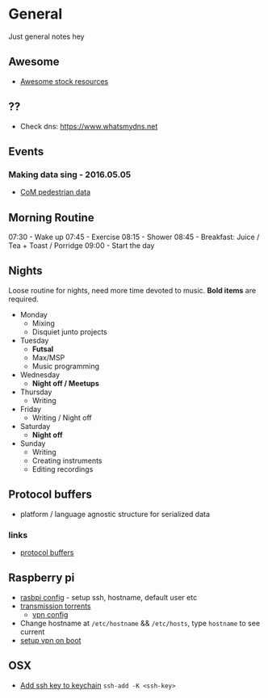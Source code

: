 # General
Just general notes hey

## Awesome
* [Awesome stock resources](https://github.com/neutraltone/awesome-stock-resources)

## ??
* Check dns: https://www.whatsmydns.net

## Events
### Making data sing - 2016.05.05
* [CoM pedestrian data](http://www.pedestrian.melbourne.vic.gov.au)

## Morning Routine
07:30 - Wake up
07:45 - Exercise
08:15 - Shower
08:45 - Breakfast: Juice / Tea + Toast / Porridge
09:00 - Start the day

## Nights
Loose routine for nights, need more time devoted to music. **Bold items** are required.

* Monday
  - Mixing
  - Disquiet junto projects
* Tuesday
  - **Futsal**
  - Max/MSP
  - Music programming
* Wednesday
  - **Night off / Meetups**
* Thursday
  - Writing
* Friday
  - Writing / Night off
* Saturday
  - **Night off**
* Sunday
  - Writing
  - Creating instruments
  - Editing recordings

## Protocol buffers
* platform / language agnostic structure for serialized data

### links
* [protocol buffers](https://developers.google.com/protocol-buffers/)

## Raspberry pi
* [rasbpi config](https://www.raspberrypi.org/documentation/configuration/raspi-config.md) - setup ssh, hostname, default user etc
* [transmission torrents](https://pimylifeup.com/raspberry-pi-torrentbox/)
  - [vpn config](http://askubuntu.com/questions/583679/transmission-daemon-over-openvpn)
* Change hostname at `/etc/hostname` && `/etc/hosts`, type `hostname` to see current
* [setup vpn on boot](https://www.raspberrypi.org/forums/viewtopic.php?f=91&t=127361)

## OSX
* [Add ssh key to keychain](https://help.github.com/articles/generating-a-new-ssh-key-and-adding-it-to-the-ssh-agent/#adding-your-ssh-key-to-the-ssh-agent) `ssh-add -K <ssh-key>`

